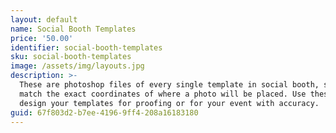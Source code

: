 ```yaml
---
layout: default
name: Social Booth Templates
price: '50.00'
identifier: social-booth-templates
sku: social-booth-templates
image: /assets/img/layouts.jpg
description: >-
  These are photoshop files of every single template in social booth, sized to
  match the exact coordinates of where a photo will be placed. Use these to
  design your templates for proofing or for your event with accuracy.
guid: 67f803d2-b7ee-4196-9ff4-208a16183180
---
```

